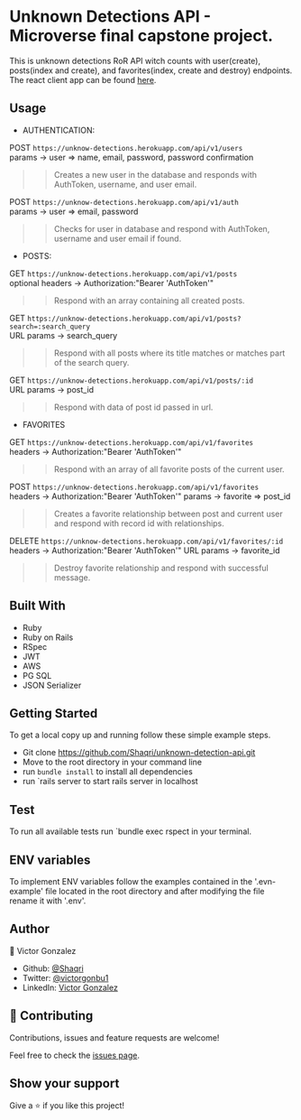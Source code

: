 # Unknown Detections API - Microverse final capstone project.

This is unknown detections RoR API witch counts with user(create), posts(index and create), and favorites(index, create and destroy) endpoints. The react client app can be found [here](https://github.com/Shaqri/unknown-detection-client).

## Usage

- AUTHENTICATION:  

POST `https://unknow-detections.herokuapp.com/api/v1/users`  
params -> user => name, email, password, password confirmation
>> Creates a new user in the database and responds with AuthToken, username, and user email.  

POST `https://unknow-detections.herokuapp.com/api/v1/auth`    
params -> user => email, password  
>> Checks for user in database and respond with AuthToken, username and user email if found.  

- POSTS:    

GET `https://unknow-detections.herokuapp.com/api/v1/posts`  
optional headers -> Authorization:"Bearer 'AuthToken'"
>> Respond with an array containing all created posts.  

GET `https://unknow-detections.herokuapp.com/api/v1/posts?search=:search_query`  
URL params -> search_query
>> Respond with all posts where its title matches or matches part of the search query.    

GET `https://unknow-detections.herokuapp.com/api/v1/posts/:id`  
URL params -> post_id
>> Respond with data of post id passed in url.  

- FAVORITES

GET `https://unknow-detections.herokuapp.com/api/v1/favorites`  
headers -> Authorization:"Bearer 'AuthToken'"
>> Respond with an array of all favorite posts of the current user.  

POST `https://unknow-detections.herokuapp.com/api/v1/favorites`  
headers -> Authorization:"Bearer 'AuthToken'"
params -> favorite => post_id
>> Creates a favorite relationship between post and current user and respond with record id with relationships.  

DELETE `https://unknow-detections.herokuapp.com/api/v1/favorites/:id`  
headers -> Authorization:"Bearer 'AuthToken'"
URL params -> favorite_id
>> Destroy favorite relationship and respond with successful message.  
## Built With

- Ruby
- Ruby on Rails
- RSpec
- JWT
- AWS
- PG SQL
- JSON Serializer

## Getting Started

To get a local copy up and running follow these simple example steps.

- Git clone https://github.com/Shaqri/unknown-detection-api.git
- Move to the root directory in your command line
- run `bundle install` to install all dependencies
- run `rails server to start rails server in localhost

## Test   

To run all available tests run `bundle exec rspect in your terminal.  

## ENV variables  

To implement ENV variables follow the examples contained in the '.evn-example' file located in the root directory and after modifying the file rename it with '.env'.  

## Author
👤 Victor Gonzalez  
- Github: [@Shaqri](https://github.com/Shaqri)
- Twitter: [@victorgonbu1](https://twitter.com/Victorgonbu1)
- LinkedIn: [Victor Gonzalez](https://www.linkedin.com/in/victor-manuel-gonzalez-buitrago)

## 🤝 Contributing

Contributions, issues and feature requests are welcome!

Feel free to check the [issues page](issues/).

## Show your support

Give a ⭐️ if you like this project!

